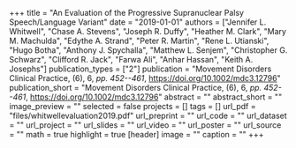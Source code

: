 +++
title = "An Evaluation of the Progressive Supranuclear Palsy Speech/Language Variant"
date = "2019-01-01"
authors = ["Jennifer L. Whitwell", "Chase A. Stevens", "Joseph R. Duffy", "Heather M. Clark", "Mary M. Machulda", "Edythe A. Strand", "Peter R. Martin", "Rene L. Utianski", "Hugo Botha", "Anthony J. Spychalla", "Matthew L. Senjem", "Christopher G. Schwarz", "Clifford R. Jack", "Farwa Ali", "Anhar Hassan", "Keith A. Josephs"]
publication_types = ["2"]
publication = "Movement Disorders Clinical Practice, (6), 6, _pp. 452--461_, https://doi.org/10.1002/mdc3.12796"
publication_short = "Movement Disorders Clinical Practice, (6), 6, _pp. 452--461_, https://doi.org/10.1002/mdc3.12796"
abstract = ""
abstract_short = ""
image_preview = ""
selected = false
projects = []
tags = []
url_pdf = "files/whitwellevaluation2019.pdf"
url_preprint = ""
url_code = ""
url_dataset = ""
url_project = ""
url_slides = ""
url_video = ""
url_poster = ""
url_source = ""
math = true
highlight = true
[header]
image = ""
caption = ""
+++
